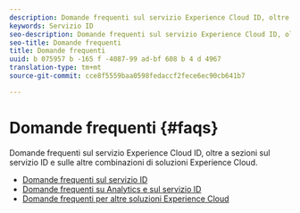 ```yaml
---
description: Domande frequenti sul servizio Experience Cloud ID, oltre a sezioni sul servizio ID e sulle altre combinazioni di soluzioni Experience Cloud.
keywords: Servizio ID
seo-description: Domande frequenti sul servizio Experience Cloud ID, oltre a sezioni sul servizio ID e sulle altre combinazioni di soluzioni Experience Cloud.
seo-title: Domande frequenti
title: Domande frequenti
uuid: b 075957 b -165 f -4087-99 ad-bf 608 b 4 d 4967
translation-type: tm+mt
source-git-commit: cce8f5559baa0598fedaccf2fece6ec90cb641b7

---
```



# Domande frequenti {#faqs}

Domande frequenti sul servizio Experience Cloud ID, oltre a sezioni sul servizio ID e sulle altre combinazioni di soluzioni Experience Cloud.

* [Domande frequenti sul servizio ID](ecid-faq.md)
* [Domande frequenti su Analytics e sul servizio ID](ecid-analytics-faq.md)
* [Domande frequenti per altre soluzioni Experience Cloud](ecid-other-faq.md)
